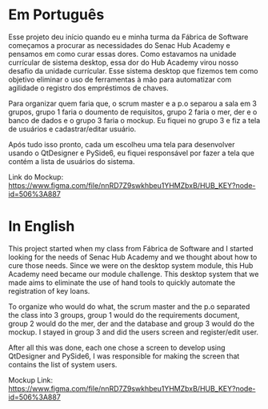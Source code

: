 # Em Português

Esse projeto deu início quando eu e minha turma da Fábrica de Software começamos a procurar as necessidades do Senac Hub Academy e pensamos em como curar essas dores. Como estavamos na unidade currícular de sistema desktop, essa dor do Hub Academy virou nosso desafio da unidade currícular.
Esse sistema desktop que fizemos tem como objetivo eliminar o uso de ferramentas à mão para automatizar com agilidade o registro dos empréstimos de chaves.

Para organizar quem faria  que, o scrum master e a p.o separou a sala em 3 grupos, grupo 1 faria o doumento de requisitos, grupo 2 faria o mer, der e o banco de dados e o grupo 3 faria o mockup.
Eu fiquei no grupo 3 e fiz a tela de usuários e cadastrar/editar usuário.

Após tudo isso pronto, cada um escolheu uma tela para desenvolver usando o QtDesigner e PySide6, eu fiquei responsável por fazer a tela que contém a lista de usuários do sistema.

Link do Mockup: https://www.figma.com/file/nnRD7Z9swkhbeu1YHMZbxB/HUB_KEY?node-id=506%3A887


# In English

This project started when my class from Fábrica de Software and I started looking for the needs of Senac Hub Academy and we thought about how to cure those needs. Since we were on the desktop system module, this Hub Academy need became our module challenge.
This desktop system that we made aims to eliminate the use of hand tools to quickly automate the registration of key loans.

To organize who would do what, the scrum master and the p.o separated the class into 3 groups, group 1 would do the requirements document, group 2 would do the mer, der and the database and group 3 would do the mockup.
I stayed in group 3 and did the users screen and register/edit user.

After all this was done, each one chose a screen to develop using QtDesigner and PySide6, I was responsible for making the screen that contains the list of system users.

Mockup Link: https://www.figma.com/file/nnRD7Z9swkhbeu1YHMZbxB/HUB_KEY?node-id=506%3A887

